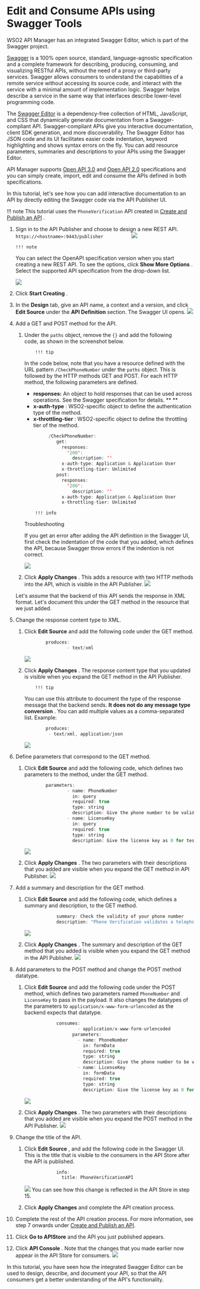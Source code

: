 # Edit and Consume APIs using Swagger Tools

WSO2 API Manager has an integrated Swagger Editor, which is part of the Swagger project.

[Swagger](http://swagger.io/) is a 100% open source, standard, language-agnostic specification and a complete framework for describing, producing, consuming, and visualizing RESTful APIs, without the need of a proxy or third-party services. Swagger allows consumers to understand the capabilities of a remote service without accessing its source code, and interact with the service with a minimal amount of implementation logic. Swagger helps describe a service in the same way that interfaces describe lower-level programming code.

The [Swagger Editor](https://github.com/swagger-api/swagger-editor) is a dependency-free collection of HTML, JavaScript, and CSS that dynamically generate documentation from a Swagger-compliant API. Swagger-compliant APIs give you interactive documentation, client SDK generation, and more discoverability. The Swagger Editor has JSON code and its UI facilitates easier code indentation, keyword highlighting and shows syntax errors on the fly. You can add resource parameters, summaries and descriptions to your APIs using the Swagger Editor.

API Manager supports [Open API 3.0](https://github.com/OAI/OpenAPI-Specification/blob/master/versions/3.0.0.md) and [Open API 2.0](https://github.com/OAI/OpenAPI-Specification/blob/master/versions/2.0.md) specifications and you can simply create, import, edit and consume the APIs defined in both specifications.

In this tutorial, let's see how you can add interactive documentation to an API by directly editing the Swagger code via the API Publisher UI.

!!! note
This tutorial uses the `PhoneVerification` API created in [Create and Publish an API](_Create_and_Publish_an_API_) .


1.  Sign in to the API Publisher and choose to design a new REST API.
`https://<hostname>:9443/publisher          `
    ![]({{base_path}}/assets/attachments/103328505/103328458.png)

        !!! note
    You can select the OpenAPI specification version when you start creating a new REST API. To see the options, click **Show More Options** . Select the supported API specification from the drop-down list.

    ![]({{base_path}}/assets/attachments/103328505/103328459.png)


2.  Click **Start Creating** .
3.  In the **Design** tab, give an API name, a context and a version, and click **Edit Source** under the **API Definition** section.
    The Swagger UI opens.
    ![]({{base_path}}/assets/attachments/103328505/103328460.png)
4.  Add a GET and POST method for the API.

    1.  Under the `paths` object, remove the `{}` and add the following code, as shown in the screenshot below.

                !!! tip
        In the code below, note that you have a resource defined with the URL pattern `/CheckPhoneNumber` under the `paths` object. This is followed by the HTTP methods GET and POST. For each HTTP method, the following parameters are defined.

        -   **responses:** An object to hold responses that can be used across operations. See the Swagger specification for details. **
            **
        -   **x-auth-type** : WSO2-specific object to define the authentication type of the method.
        -   **x-throttling-tier** : WSO2-specific object to define the throttling tier of the method.


        ``` java
                 /CheckPhoneNumber:
                    get:
                      responses:
                        '200':
                          description: ''
                      x-auth-type: Application & Application User
                      x-throttling-tier: Unlimited
                    post:
                      responses:
                        '200':
                          description: ''
                      x-auth-type: Application & Application User
                      x-throttling-tier: Unlimited  
        ```

                !!! info
        Troubleshooting

        If you get an error after adding the API definition in the Swagger UI, first check the indentation of the code that you added, which defines the API, because Swagger throw errors if the indention is not correct.


        ![]({{base_path}}/assets/attachments/103328505/103328461.png)

    2.  Click **Apply Changes** .
        This adds a resource with two HTTP methods into the API, which is visible in the API Publisher.
        ![]({{base_path}}/assets/attachments/103328505/103328462.png)

    Let's assume that the backend of this API sends the response in XML format. Let's document this under the GET method in the resource that we just added.

5.  Change the response content type to XML.

    1.  Click **Edit Source** and add the following code under the GET method.

        ``` java
                produces:
                        - text/xml
        ```

        ![]({{base_path}}/assets/attachments/103328505/103328478.png)

    2.  Click **Apply Changes** .
        The response content type that you updated is visible when you expand the GET method in the API Publisher.

                !!! tip
        You can use this attribute to document the type of the response message that the backend sends. **It does not do any message type conversion** . You can add multiple values as a comma-separated list.
        Example:

        ``` java
                produces:
                 - text/xml, application/json
        ```


        ![]({{base_path}}/assets/attachments/103328505/103328463.png)

6.  Define parameters that correspond to the GET method.

    1.  Click **Edit Source** and add the following code, which defines two parameters to the method, under the GET method.

        ``` java
                parameters:
                        - name: PhoneNumber
                          in: query
                          required: true
                          type: string
                          description: Give the phone number to be validated
                        - name: LicenseKey
                          in: query
                          required: true
                          type: string
                          description: Give the license key as 0 for testing purpose
        ```

        ![]({{base_path}}/assets/attachments/103328505/103328476.png)

    2.  Click **Apply Changes** .
        The two parameters with their descriptions that you added are visible when you expand the GET method in API Publisher.
        ![]({{base_path}}/assets/attachments/103328505/103328464.png)

7.  Add a summary and description for the GET method.

    1.  Click **Edit Source** and add the following code, which defines a summary and description, to the GET method.

        ``` java
                    summary: Check the validity of your phone number
                    description: "Phone Verification validates a telephone number and returns carrier information, location routing etc."
        ```

        ![]({{base_path}}/assets/attachments/103328505/103328474.png)

    2.  Click **Apply Changes** .
        The summary and description of the GET method that you added is visible when you expand the GET method in the API Publisher.
        ![]({{base_path}}/assets/attachments/103328505/103328465.png)

8.  Add parameters to the POST method and change the POST method datatype.

    1.  Click **Edit Source** and add the following code under the POST method, which defines two parameters named `PhoneNumber` and `LicenseKey` to pass in the payload. It also changes the datatypes of the parameters to `application/x-www-form-urlencoded` as the backend expects that datatype.

        ``` java
                    consumes:
                            - application/x-www-form-urlencoded
                          parameters:
                            - name: PhoneNumber
                              in: formData
                              required: true
                              type: string
                              description: Give the phone number to be validated
                            - name: LicenseKey
                              in: formData
                              required: true
                              type: string
                              description: Give the license key as 0 for testing purpose
        ```

        ![]({{base_path}}/assets/attachments/103328505/103328472.png)

    2.  Click **Apply Changes** .
        The two parameters with their descriptions that you added are visible when you expand the POST method in the API Publisher.
        ![]({{base_path}}/assets/attachments/103328505/103328466.png)

9.  Change the title of the API.

    1.  Click **Edit Source** , and add the following code in the Swagger UI.
        This is the title that is visible to the consumers in the API Store after the API is published.

        ``` java
                    info:
                      title: PhoneVerificationAPI
        ```

        ![]({{base_path}}/assets/attachments/103328505/103328467.png)
        You can see how this change is reflected in the API Store in step 15.

    2.  Click **Apply Changes** and complete the API creation process.

10. Complete the rest of the API creation process.
    For more information, see step 7 onwards under [Create and Publish an API](../../../learn/tutorials/create-and-publish-an-api/).

11. Click **Go to APIStore** and the API you just published appears.
12. Click **API Console** .
    Note that the changes that you made earlier now appear in the API Store for consumers.
    ![]({{base_path}}/assets/attachments/103328505/103328468.png)

In this tutorial, you have seen how the integrated Swagger Editor can be used to design, describe, and document your API, so that the API consumers get a better understanding of the API's functionality.


